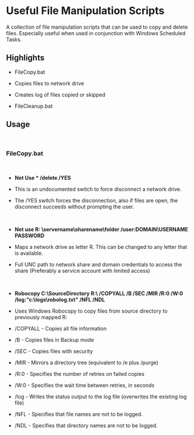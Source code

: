 # Useful File Manipulation Scripts #

A collection of file manipulation scripts that can be used to copy and delete files. Especially useful when used in conjunction with Windows Scheduled Tasks.

## Highlights ##

* FileCopy.bat
 * Copies files to network drive
 * Creates log of files copied or skipped

* FileCleanup.bat


## Usage ##

<br>

### **FileCopy.bat** ###

<br>

* **Net Use * /delete /YES**

 * This is an undocumented switch to force disconnect a network drive. 
 * The /YES switch forces the disconnection, also if files are open, the disconnect succeeds without prompting the user.

<br>
 
* **Net use R: \\servername\sharename\folder /user:DOMAIN\USERNAME PASSWORD**

 * Maps a network drive as letter R. This can be changed to any letter that is available.
 * Full UNC path to network share and domain credentials to access the share (Preferably a service account with limited access)

<br>
 
* **Robocopy C:\SourceDirectory R:\ /COPYALL /B /SEC /MIR /R:0 /W:0 /log:"c:\logs\robolog.txt" /NFL /NDL**

 * Uses Windows Robocopy to copy files from source directory to previously mapped R:
 * /COPYALL - Copies all file information
 * /B - Copies files in Backup mode
 * /SEC - Copies files with security
 * /MIR - Mirrors a directory tree (equivalent to /e plus /purge)
 * /R:0 - Specifies the number of retries on failed copies
 * /W:0 - Specifies the wait time between retries, in seconds
 * /log - Writes the status output to the log file (overwrites the existing log file)
 * /NFL - Specifies that file names are not to be logged.
 * /NDL - Specifies that directory names are not to be logged.
